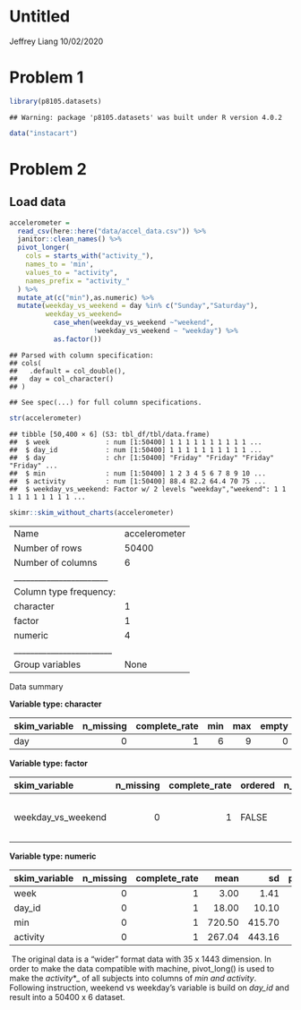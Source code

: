Untitled
================
Jeffrey Liang
10/02/2020

# Problem 1

``` r
library(p8105.datasets)
```

    ## Warning: package 'p8105.datasets' was built under R version 4.0.2

``` r
data("instacart")
```

# Problem 2

## Load data

``` r
accelerometer =
  read_csv(here::here("data/accel_data.csv")) %>% 
  janitor::clean_names() %>% 
  pivot_longer(
    cols = starts_with("activity_"),
    names_to = 'min',
    values_to = "activity",
    names_prefix = "activity_"
  ) %>% 
  mutate_at(c("min"),as.numeric) %>% 
  mutate(weekday_vs_weekend = day %in% c("Sunday","Saturday"),
         weekday_vs_weekend=
           case_when(weekday_vs_weekend ~"weekend",
                     !weekday_vs_weekend ~ "weekday") %>% 
           as.factor())
```

    ## Parsed with column specification:
    ## cols(
    ##   .default = col_double(),
    ##   day = col_character()
    ## )

    ## See spec(...) for full column specifications.

``` r
str(accelerometer)
```

    ## tibble [50,400 × 6] (S3: tbl_df/tbl/data.frame)
    ##  $ week              : num [1:50400] 1 1 1 1 1 1 1 1 1 1 ...
    ##  $ day_id            : num [1:50400] 1 1 1 1 1 1 1 1 1 1 ...
    ##  $ day               : chr [1:50400] "Friday" "Friday" "Friday" "Friday" ...
    ##  $ min               : num [1:50400] 1 2 3 4 5 6 7 8 9 10 ...
    ##  $ activity          : num [1:50400] 88.4 82.2 64.4 70 75 ...
    ##  $ weekday_vs_weekend: Factor w/ 2 levels "weekday","weekend": 1 1 1 1 1 1 1 1 1 1 ...

``` r
skimr::skim_without_charts(accelerometer)
```

|                                                  |               |
| :----------------------------------------------- | :------------ |
| Name                                             | accelerometer |
| Number of rows                                   | 50400         |
| Number of columns                                | 6             |
| \_\_\_\_\_\_\_\_\_\_\_\_\_\_\_\_\_\_\_\_\_\_\_   |               |
| Column type frequency:                           |               |
| character                                        | 1             |
| factor                                           | 1             |
| numeric                                          | 4             |
| \_\_\_\_\_\_\_\_\_\_\_\_\_\_\_\_\_\_\_\_\_\_\_\_ |               |
| Group variables                                  | None          |

Data summary

**Variable type: character**

| skim\_variable | n\_missing | complete\_rate | min | max | empty | n\_unique | whitespace |
| :------------- | ---------: | -------------: | --: | --: | ----: | --------: | ---------: |
| day            |          0 |              1 |   6 |   9 |     0 |         7 |          0 |

**Variable type: factor**

| skim\_variable       | n\_missing | complete\_rate | ordered | n\_unique | top\_counts            |
| :------------------- | ---------: | -------------: | :------ | --------: | :--------------------- |
| weekday\_vs\_weekend |          0 |              1 | FALSE   |         2 | wee: 36000, wee: 14400 |

**Variable type: numeric**

| skim\_variable | n\_missing | complete\_rate |   mean |     sd | p0 |    p25 |   p50 |     p75 | p100 |
| :------------- | ---------: | -------------: | -----: | -----: | -: | -----: | ----: | ------: | ---: |
| week           |          0 |              1 |   3.00 |   1.41 |  1 |   2.00 |   3.0 |    4.00 |    5 |
| day\_id        |          0 |              1 |  18.00 |  10.10 |  1 |   9.00 |  18.0 |   27.00 |   35 |
| min            |          0 |              1 | 720.50 | 415.70 |  1 | 360.75 | 720.5 | 1080.25 | 1440 |
| activity       |          0 |              1 | 267.04 | 443.16 |  1 |   1.00 |  74.0 |  364.00 | 8982 |

 The original data is a “wider” format data with 35 x 1443 dimension. In
order to make the data compatible with machine, pivot\_long() is used to
make the *activity*\*\_ of all subjects into columns of *min and
activity*. Following instruction, weekend vs weekday’s variable is build
on *day\_id* and result into a 50400 x 6 dataset.
